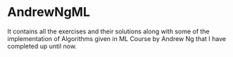 # AndrewNgML
It contains all the exercises and their solutions along with some of the implementation of Algorithms given in ML Course by Andrew Ng that I have completed up until now.
